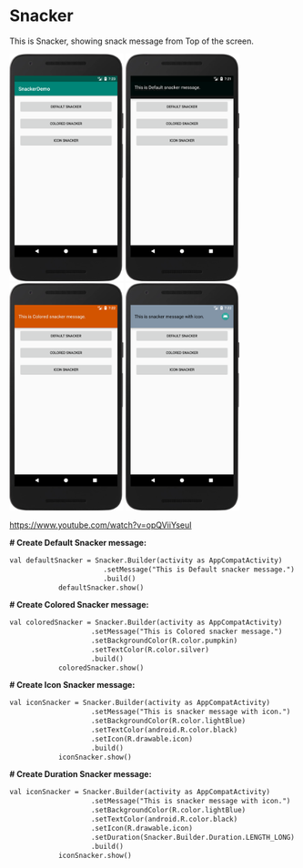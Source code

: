 # Snacker
This is Snacker, showing snack message from Top of the screen. 

<img src="https://github.com/sunilmishra/Snacker/blob/master/screenshots/0.png" width="200" height="400" /> <img src="https://github.com/sunilmishra/Snacker/blob/master/screenshots/1.png" width="200" height="400" /> <img src="https://github.com/sunilmishra/Snacker/blob/master/screenshots/2.png" width="200" height="400" /> <img src="https://github.com/sunilmishra/Snacker/blob/master/screenshots/3.png" width="200" height="400" />

https://www.youtube.com/watch?v=opQViiYseuI

**# Create Default Snacker message:**
```
val defaultSnacker = Snacker.Builder(activity as AppCompatActivity)
                       .setMessage("This is Default snacker message.")
                       .build()
            defaultSnacker.show()
```
**# Create Colored Snacker message:**
```
val coloredSnacker = Snacker.Builder(activity as AppCompatActivity)
                    .setMessage("This is Colored snacker message.")
                    .setBackgroundColor(R.color.pumpkin)
                    .setTextColor(R.color.silver)
                    .build()
            coloredSnacker.show()
```
**# Create Icon Snacker message:**
```
val iconSnacker = Snacker.Builder(activity as AppCompatActivity)
                    .setMessage("This is snacker message with icon.")
                    .setBackgroundColor(R.color.lightBlue)
                    .setTextColor(android.R.color.black)
                    .setIcon(R.drawable.icon)
                    .build()
            iconSnacker.show()
```
**# Create Duration Snacker message:**
```
val iconSnacker = Snacker.Builder(activity as AppCompatActivity)
                    .setMessage("This is snacker message with icon.")
                    .setBackgroundColor(R.color.lightBlue)
                    .setTextColor(android.R.color.black)
                    .setIcon(R.drawable.icon)
                    .setDuration(Snacker.Builder.Duration.LENGTH_LONG)
                    .build()
            iconSnacker.show()
```
